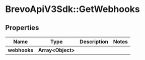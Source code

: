 # BrevoApiV3Sdk::GetWebhooks

## Properties
Name | Type | Description | Notes
------------ | ------------- | ------------- | -------------
**webhooks** | **Array&lt;Object&gt;** |  | 


